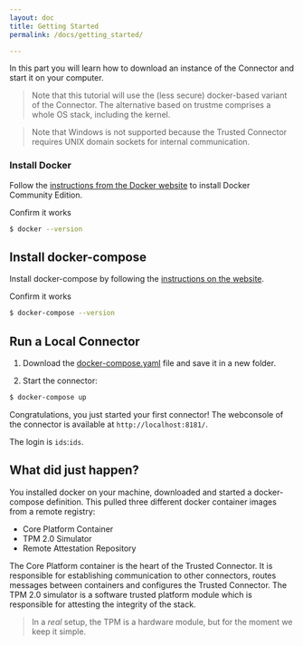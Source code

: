 ```yaml
---
layout: doc
title: Getting Started
permalink: /docs/getting_started/

---
```


In this part you will learn how to download an instance of the Connector and start it on your computer.

> Note that this tutorial will use the (less secure) docker-based variant of the Connector. The alternative based on trustme comprises a whole OS stack, including the kernel.

> Note that Windows is not supported because the Trusted Connector requires UNIX domain sockets for internal communication.


### Install Docker

Follow the [instructions from the Docker website](https://www.docker.com/community-edition#/download) to install Docker Community Edition.

Confirm it works

``` bash
$ docker --version
```


## Install docker-compose

Install docker-compose by following the [instructions on the website](https://docs.docker.com/compose/install/#prerequisites).

Confirm it works

``` bash
$ docker-compose --version
```

## Run a Local Connector
1. Download the [docker-compose.yaml](https://raw.githubusercontent.com/industrial-data-space/trusted-connector/develop/docker-compose.yaml) file and save it in a new folder.

1. Start the connector:
```bash
$ docker-compose up
```

Congratulations, you just started your first connector! The webconsole of the connector is available at `http://localhost:8181/`.

The login is `ids`:`ids`.

## What did just happen?

You installed docker on your machine, downloaded and started a docker-compose definition. This pulled three different docker container images from a remote registry:

* Core Platform Container
* TPM 2.0 Simulator
* Remote Attestation Repository

The Core Platform container is the heart of the Trusted Connector. It is responsible for establishing communication to other connectors, routes messages between containers and configures the Trusted Connector.
The TPM 2.0 simulator is a software trusted platform module which is responsible for attesting the integrity of the stack.

> In a _real_ setup, the TPM is a hardware module, but for the moment we keep it simple.
